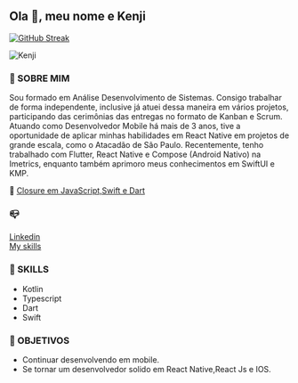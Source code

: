 ## Ola  👋, meu nome e Kenji
[![GitHub Streak](https://streak-stats.demolab.com?user=kenjimaeda54&theme=highcontrast&hide_border=true&locale=pt_BR&date_format=M%20j%5B%2C%20Y%5D&mode=weekly)](https://git.io/streak-stats)


![Kenji](https://github-readme-stats.vercel.app/api?username=kenjimaeda54&show_icons=true&theme=radical)



### :man: SOBRE MIM
Sou formado em Análise Desenvolvimento de Sistemas.
Consigo trabalhar de forma independente, inclusive já atuei dessa maneira em vários projetos, participando das cerimônias das entregas no formato de Kanban e Scrum.
Atuando como Desenvolvedor Mobile há mais de 3 anos, tive a oportunidade de aplicar minhas habilidades em React Native em projetos de grande escala, como o Atacadão de São Paulo. 
Recentemente, tenho trabalhado com Flutter, React Native e Compose (Android Nativo) na Imetrics, enquanto também aprimoro meus conhecimentos em SwiftUI e KMP.


:memo:
[Closure em JavaScript,Swift e Dart](https://www.linkedin.com/pulse/closure-em-swiftdart-e-javascript-ricardo-maeda)

### :mailbox_closed:
[Linkedin](https://www.linkedin.com/in/kenjimaeda1233/)   
[My skills](https://kvm-skills.onrender.com/)



### :rocket: SKILLS
- Kotlin
- Typescript
- Dart
- Swift


### :triangular_flag_on_post: OBJETIVOS
- Continuar desenvolvendo em mobile. 
- Se tornar um desenvolvedor solido em React Native,React Js e IOS.


